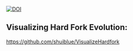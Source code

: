 [![DOI](https://zenodo.org/badge/DOI/10.1145/3377811.3380412.svg)](https://doi.org/10.1145/3377811.3380412)

## Visualizing Hard Fork Evolution:
https://github.com/shuiblue/VisualizeHardfork
